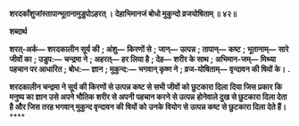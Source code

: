 **शरदर्कांशुजांस्तापान्भूतानामुडुपोऽहरत् ।** **देहाभिमानजं बोधो मुकुन्दो व्रजयोषिताम् ॥ ४२॥** 

**शब्दार्थ** 

**शरत्-अर्क—** **शरदकालीन सूर्य की** **; अंशु—** **किरणों से** **; जान्—** **उत्पन्न** **; तापान्—** **कष्ट** **; भूतानाम्—** **सारे जीवों का** **; उडुप:—** **चन्द्रमा ने** **; अहरत्—** **हर लिया है** **; देह—** **शरीर के साथ** **; अभिमान-जम्—** **मिथ्या पहचान पर आधारित** **; बोध:—** **ज्ञान** **; मुकुन्द:—** **भगवान् कृष्ण ने** **; व्रज-योषिताम्—** **वृन्दावन की षियों के।** **.** 

**शरदकालीन चन्द्रमा ने सूर्य की किरणों से उत्पन्न कष्ट से सभी जीवों को छुटकारा दिला** **दिया जिस प्रकार कि मनुष्य का ज्ञान उसे अपने भौतिक शरीर से अपनी पहचान करने से उत्पन्न** **होनेवाले दुख से छुटकारा दिला देता है और जिस तरह भगवान् मुकुन्द वृन्दावन की षियों को** **उनके वियोग से उत्पन्न कष्ट से छुटकारा दिला देते हैं।** **** 